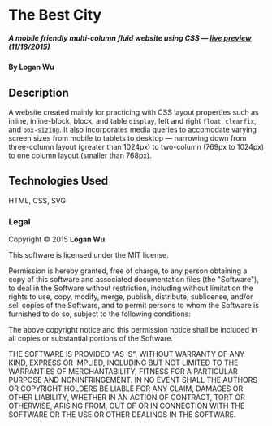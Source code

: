 # The Best City

##### A mobile friendly multi-column fluid website using CSS — [live preview](http://loganwuu.github.io/css_layout_project ) (11/18/2015)

#### By Logan Wu

## Description
A website created mainly for practicing with CSS layout properties such as inline, inline-block, block, and table ```display```, left and right ```float```, ```clearfix```, and ```box-sizing```. It also incorporates media queries to accomodate varying screen sizes from mobile to tablets to desktop — narrowing down from three-column layout (greater than 1024px) to two-column (769px to 1024px) to one column layout (smaller than 768px).

## Technologies Used

HTML, CSS, SVG

### Legal

Copyright &#169; 2015 **Logan Wu**

This software is licensed under the MIT license.

Permission is hereby granted, free of charge, to any person obtaining a copy
of this software and associated documentation files (the "Software"), to deal
in the Software without restriction, including without limitation the rights
to use, copy, modify, merge, publish, distribute, sublicense, and/or sell
copies of the Software, and to permit persons to whom the Software is
furnished to do so, subject to the following conditions:

The above copyright notice and this permission notice shall be included in
all copies or substantial portions of the Software.

THE SOFTWARE IS PROVIDED "AS IS", WITHOUT WARRANTY OF ANY KIND, EXPRESS OR
IMPLIED, INCLUDING BUT NOT LIMITED TO THE WARRANTIES OF MERCHANTABILITY,
FITNESS FOR A PARTICULAR PURPOSE AND NONINFRINGEMENT. IN NO EVENT SHALL THE
AUTHORS OR COPYRIGHT HOLDERS BE LIABLE FOR ANY CLAIM, DAMAGES OR OTHER
LIABILITY, WHETHER IN AN ACTION OF CONTRACT, TORT OR OTHERWISE, ARISING FROM,
OUT OF OR IN CONNECTION WITH THE SOFTWARE OR THE USE OR OTHER DEALINGS IN
THE SOFTWARE.
